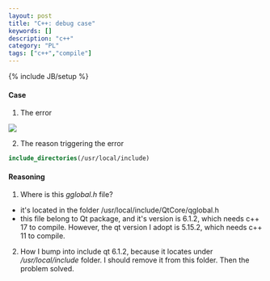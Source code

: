 ```yaml
---
layout: post
title: "C++: debug case"
keywords: []
description: "c++"
category: "PL"
tags: ["c++","compile"]
---
```

{% include JB/setup %}

#### Case
1. The error

<img src="{{IMAGE_PATH}}/c++/debug-qt.png"/>

2. The reason triggering the error

```cmake
include_directories(/usr/local/include)
```

#### Reasoning
1. Where is this *gglobal.h* file?
- it's located in the folder /usr/local/include/QtCore/qglobal.h
- this file belong to Qt package, and it's version is 6.1.2, which needs c++ 17
  to compile. However, the qt
  version I adopt is 5.15.2, which needs c++ 11 to compile.

2. How I bump into include qt 6.1.2, because it locates under
   */usr/local/include* folder. I should remove it from this folder.
Then the problem solved.






